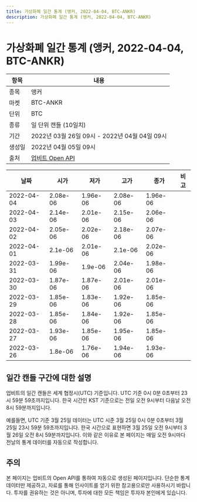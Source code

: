 ```yaml
---
title: 가상화폐 일간 통계 (앵커, 2022-04-04, BTC-ANKR)
description: 가상화폐 일간 통계 (앵커, 2022-04-04, BTC-ANKR)
---
```



가상화폐 일간 통계 (앵커, 2022-04-04, BTC-ANKR)
===

|항목|내용|
|--|--|
|종목|앵커|
|마켓|BTC-ANKR|
|단위|BTC|
|종류|일 단위 캔들 (10일치)|
|기간|2022년 03월 26일 09시 - 2022년 04월 04일 09시|
|생성일|2022년 04월 05일 09시|
|출처|[업비트 Open API](https://docs.upbit.com)|


|날짜|시가|저가|고가|종가|비고|
|--|--|--|--|--|--|
|2022-04-04|2.08e-06|1.96e-06|2.08e-06|1.96e-06|    |
|2022-04-03|2.14e-06|2.01e-06|2.15e-06|2.06e-06|    |
|2022-04-02|2.05e-06|2.02e-06|2.18e-06|2.07e-06|    |
|2022-04-01|2.1e-06|2.01e-06|2.1e-06|2.02e-06|    |
|2022-03-31|1.99e-06|1.9e-06|2.04e-06|1.98e-06|    |
|2022-03-30|1.87e-06|1.87e-06|2.01e-06|2.01e-06|    |
|2022-03-29|1.85e-06|1.83e-06|1.92e-06|1.85e-06|    |
|2022-03-28|1.85e-06|1.84e-06|1.92e-06|1.85e-06|    |
|2022-03-27|1.93e-06|1.85e-06|1.95e-06|1.85e-06|    |
|2022-03-26|1.8e-06|1.76e-06|1.94e-06|1.93e-06|    |


일간 캔들 구간에 대한 설명
---


업비트의 일간 캔들은 세계 협정시(UTC) 기준입니다. 
UTC 기준 0시 0분 0초부터 23시 59분 59초까지입니다. 
한국 시간인 KST 기준으로는 전일 오전 9시부터 다음날 오전 8시 59분까지입니다. 


예를들면, UTC 기준 3월 25일 데이터는 UTC 시준 3월 25일 0시 0분 0초부터 3월 25일 23시 59분 59초까지입니다. 
한국 시간으로 표현하면 3월 25일 오전 9시부터 3월 26일 오전 8시 59분까지입니다. 
이와 같은 이유로 본 페이지는 매일 오전 9시마다 전날의 통계 데이터를 자동으로 작성합니다. 


주의
---


본 페이지는 업비트의 Open API를 통하여 자동으로 생성된 페이지입니다. 
단순한 통계 데이터만 제공하고, 자료를 통해 인사이트를 얻기 위한 참고용으로만 사용하시기 바랍니다. 
투자를 권유하는 것은 아니며, 투자에 대한 모든 책임은 투자자 본인에게 있습니다. 
